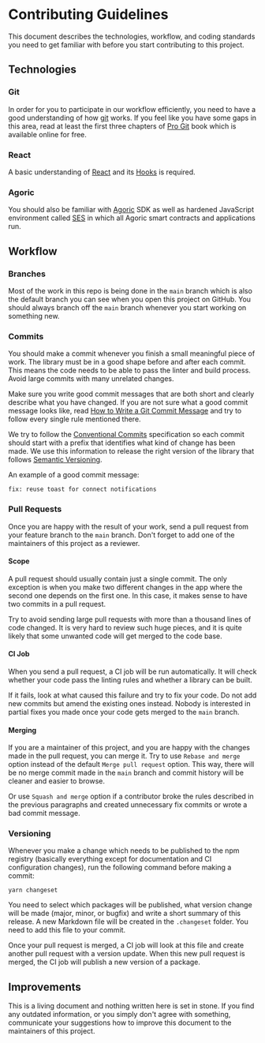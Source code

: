 # Contributing Guidelines

This document describes the technologies, workflow, and coding standards you need to get familiar with before you start
contributing to this project.

## Technologies

### Git

In order for you to participate in our workflow efficiently, you need to have a good understanding of
how [git](https://git-scm.com/) works. If you feel like you have some gaps in this area, read at least the first three
chapters of [Pro Git](https://git-scm.com/book/en/v2) book which is available online for free.

### React

A basic understanding of [React](https://reactjs.org) and its [Hooks](https://reactjs.org/docs/hooks-intro.html) is required.

### Agoric

You should also be familiar with [Agoric](https://agoric.com/) SDK as well as hardened JavaScript environment called [SES](https://github.com/endojs/endo/tree/master/packages/ses#readme) in which all Agoric smart contracts and applications run.

## Workflow

### Branches

Most of the work in this repo is being done in the `main` branch which is also the default branch you can see when you
open this project on GitHub. You should always branch off the `main` branch whenever you start
working on something new.

### Commits

You should make a commit whenever you finish a small meaningful piece of work.
The library must be in a good shape before and after each commit.
This means the code needs to be able to pass the linter and build process.
Avoid large commits with many unrelated changes.

Make sure you write good commit messages that are both short and clearly describe what you have changed. If you are not
sure what a good commit message looks like,
read [How to Write a Git Commit Message](https://chris.beams.io/posts/git-commit/) and try to follow every single rule
mentioned there.

We try to follow the [Conventional Commits](https://www.conventionalcommits.org/en/v1.0.0/) specification so each commit should start with a prefix that identifies what kind of change has been made.
We use this information to release the right version of the library that follows [Semantic Versioning](https://semver.org/).

An example of a good commit message:

```
fix: reuse toast for connect notifications
```

### Pull Requests

Once you are happy with the result of your work, send a pull request from your feature branch to the `main` branch. Don't
forget to add one of the maintainers of this project as a reviewer.

#### Scope

A pull request should usually contain just a single commit. The only exception is when you make two different changes in
the app where the second one depends on the first one. In this case, it makes sense to have two commits in a pull
request.

Try to avoid sending large pull requests with more than a thousand lines of code changed. It is very hard to review such
huge pieces, and it is quite likely that some unwanted code will get merged to the code base.

#### CI Job

When you send a pull request, a CI job will be run automatically. It will check whether your code pass the linting rules
and whether a library can be built.

If it fails, look at what caused this failure and try to fix your code. Do not add new commits but amend the existing
ones instead. Nobody is interested in partial fixes you made once your code gets merged to the `main` branch.

#### Merging

If you are a maintainer of this project, and you are happy with the changes made in the pull request, you can merge it.
Try to use `Rebase and merge` option instead of the default `Merge pull request` option. This way, there will be no
merge commit made in the `main` branch and commit history will be cleaner and easier to browse.

Or use `Squash and merge` option if a contributor broke the rules described in the previous paragraphs and created
unnecessary fix commits or wrote a bad commit message.

### Versioning

Whenever you make a change which needs to be published to the npm registry (basically everything except for documentation and CI configuration changes), run the following command before making a commit:

```
yarn changeset
```

You need to select which packages will be published, what version change will be made (major, minor, or bugfix) and write a short summary of this release.
A new Markdown file will be created in the `.changeset` folder.
You need to add this file to your commit.

Once your pull request is merged, a CI job will look at this file and create another pull request with a version update.
When this new pull request is merged, the CI job will publish a new version of a package.

## Improvements

This is a living document and nothing written here is set in stone. If you find any outdated information, or you simply
don't agree with something, communicate your suggestions how to improve this document to the maintainers of this
project.
